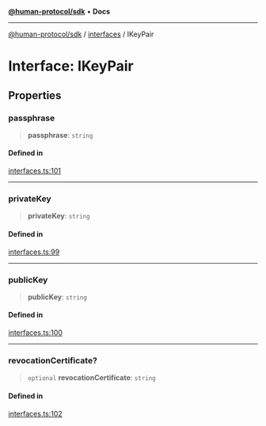 [**@human-protocol/sdk**](../../README.md) • **Docs**

***

[@human-protocol/sdk](../../modules.md) / [interfaces](../README.md) / IKeyPair

# Interface: IKeyPair

## Properties

### passphrase

> **passphrase**: `string`

#### Defined in

[interfaces.ts:101](https://github.com/humanprotocol/human-protocol/blob/5aadf5b53e183f9fa135338ac711e8ae4734ff77/packages/sdk/typescript/human-protocol-sdk/src/interfaces.ts#L101)

***

### privateKey

> **privateKey**: `string`

#### Defined in

[interfaces.ts:99](https://github.com/humanprotocol/human-protocol/blob/5aadf5b53e183f9fa135338ac711e8ae4734ff77/packages/sdk/typescript/human-protocol-sdk/src/interfaces.ts#L99)

***

### publicKey

> **publicKey**: `string`

#### Defined in

[interfaces.ts:100](https://github.com/humanprotocol/human-protocol/blob/5aadf5b53e183f9fa135338ac711e8ae4734ff77/packages/sdk/typescript/human-protocol-sdk/src/interfaces.ts#L100)

***

### revocationCertificate?

> `optional` **revocationCertificate**: `string`

#### Defined in

[interfaces.ts:102](https://github.com/humanprotocol/human-protocol/blob/5aadf5b53e183f9fa135338ac711e8ae4734ff77/packages/sdk/typescript/human-protocol-sdk/src/interfaces.ts#L102)
